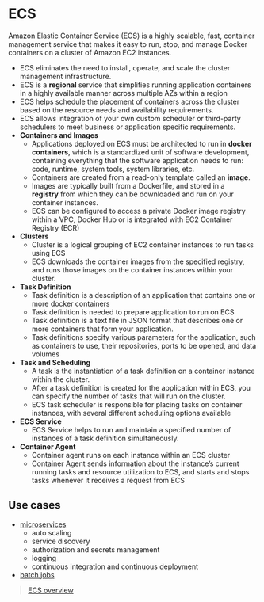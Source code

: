 # ECS

Amazon Elastic Container Service (ECS) is a highly scalable, fast, container management service that makes it easy to run, stop, and manage Docker containers on a cluster of Amazon EC2 instances.

- ECS eliminates the need to install, operate, and scale the cluster management infrastructure.
- ECS is a **regional** service that simplifies running application containers in a highly available manner across multiple AZs within a region
- ECS helps schedule the placement of containers across the cluster based on the resource needs and availability requirements.
- ECS allows integration of your own custom scheduler or third-party schedulers to meet business or application specific requirements.
- **Containers and Images**
  - Applications deployed on ECS must be architected to run in **docker containers**, which is a standardized unit of software development, containing everything that the software application needs to run: code, runtime, system tools, system libraries, etc.
  - Containers are created from a read-only template called an **image**.
  - Images are typically built from a Dockerfile, and stored in a **registry** from which they can be downloaded and run on your container instances.
  - ECS can be configured to access a private Docker image registry within a VPC, Docker Hub or is integrated with EC2 Container Registry (ECR)
- **Clusters**
  - Cluster is a logical grouping of EC2 container instances to run tasks using ECS
  - ECS downloads the container images from the specified registry, and runs those images on the container instances within your cluster.
- **Task Definition**
  - Task definition is a description of an application that contains one or more docker containers
  - Task definition is needed to prepare application to run on ECS
  - Task definition is a text file in JSON format that describes one or more containers that form your application.
  - Task definitions specify various parameters for the application, such as containers to use, their repositories, ports to be opened, and data volumes
- **Task and Scheduling**
  - A task is the instantiation of a task definition on a container instance within the cluster.
  - After a task definition is created for the application within ECS, you can specify the number of tasks that will run on the cluster.
  - ECS task scheduler is responsible for placing tasks on container instances, with several different scheduling options available
- **ECS Service**
  - ECS Service helps to run and maintain a specified number of instances of a task definition simultaneously.
- **Container Agent**
  - Container agent runs on each instance within an ECS cluster
  - Container Agent sends information about the instance’s current running tasks and resource utilization to ECS, and starts and stops tasks whenever it receives a request from ECS

## Use cases

- [microservices](https://docs.aws.amazon.com/AmazonECS/latest/developerguide/common_use_cases.html#microservices)
  - auto scaling
  - service discovery
  - authorization and secrets management
  - logging
  - continuous integration and continuous deployment
- [batch jobs](https://docs.aws.amazon.com/AmazonECS/latest/developerguide/common_use_cases.html#batch)

> [ECS overview](https://aws.amazon.com/ecs/)
